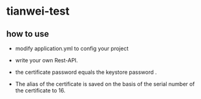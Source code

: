 # tianwei-test

## how to use 

* modify application.yml to config your project

* write your own Rest-API.

* the certificate password equals the keystore password . 

* The alias of the certificate is saved on the basis of the serial number of the certificate to 16.
  
 